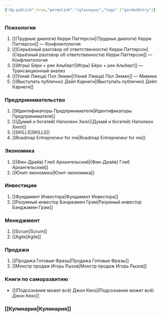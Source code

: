 ```yaml
---
{"dg-publish":true,"permalink":"/glavnaya/","tags":["gardenEntry"]}
---
```


### Психология
1. [[(Трудные диалоги) Керри Паттерсон\|(Трудные диалоги) Керри Паттерсон]] — Конфликтология
2. [[(Серьёзный разговор об ответственности) Керри Паттерсон\|(Серьёзный разговор об ответственности) Керри Паттерсон]] — Конфликтология
3. [[(Игры) Бёрн + рек Альберт\|(Игры) Бёрн + рек Альберт]] — Трансакционный анализ
4. [[(Узнай Лжеца) Пол Экман\|(Узнай Лжеца) Пол Экман]] — Мимика
5. [[(Выступать публично) Дейл Карнеги\|(Выступать публично) Дейл Карнеги]]
### Предпринимательство
1. [[Идентификаторы Предпринимателя\|Идентификаторы Предпринимателя]]
2. [[(Думай и богатей) Наполеон Хилл\|(Думай и богатей) Наполеон Хилл]]
3. [[SKILLS\|SKILLS]]
4. [[Roadmap Entrepreneur for me\|Roadmap Entrepreneur for me]]
### Экономика
1. [[(Фин-Драйв) Глеб Архангельский\|(Фин-Драйв) Глеб Архангельский]]
2. [[Юнит-экономика\|Юнит-экономика]]
### Инвестиции
1. [[Фундамент Инвестора\|Фундамент Инвестора]] 
2. [[Разумный инвестор Бэнджамен Грэм\|Разумный инвестор Бэнджамен Грэм]]

### Менеджмент
1. [[Scrum\|Scrum]]
2. [[Agile\|Agile]]
### Продажи
1. [[Продажа Готовые Фразы\|Продажа Готовые Фразы]]
2. [[Монстр продаж Игорь Рызов\|Монстр продаж Игорь Рызов]]
### Книги по саморазвитию
- [[(Подсознание может всё) Джон Кехо\|(Подсознание может всё) Джон Кехо]]
### [[Кулинария\|Кулинария]]

